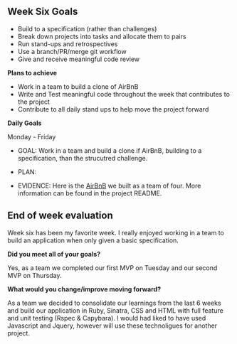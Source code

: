 ## Week Six Goals

- Build to a specification (rather than challenges)
- Break down projects into tasks and allocate them to pairs
- Run stand-ups and retrospectives
- Use a branch/PR/merge git workflow
- Give and receive meaningful code review

**Plans to achieve**

- Work in a team to build a clone of AirBnB
- Write and Test meaningful code throughout the week that contributes to the project
- Contribute to all daily stand ups to help move the project forward

**Daily Goals**

Monday - Friday

- GOAL: Work in a team and build a clone if AirBnB, building to a specification, than the strucutred challenge.
- PLAN:

- EVIDENCE: Here is the [AirBnB](https://github.com/RichEwin/Makers_BnB) we built as a team of four. More information can be found in the project README.

## End of week evaluation 

Week six has been my favorite week. I really enjoyed working in a team to build an application when only given a basic specification. 

**Did you meet all of your goals?**

Yes, as a team we completed our first MVP on Tuesday and our second MVP on Thursday.

**What would you change/improve moving forward?**

As a team we decided to consolidate our learnings from the last 6 weeks and build our application in Ruby, Sinatra, CSS and HTML with full feature and unit testing (Rspec & Capybara). I would had liked to have used Javascript and Jquery, however will use these technoligues for another project. 
